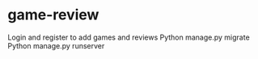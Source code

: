 # game-review

Login and register to add games and reviews
Python manage.py migrate
Python manage.py runserver
